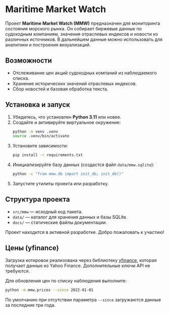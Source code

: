 # Maritime Market Watch

Проект **Maritime Market Watch (MMW)** предназначен для мониторинга состояния морского рынка. Он собирает биржевые данные по судоходным компаниям, значения отраслевых индексов и новости из различных источников. В дальнейшем данные можно использовать для аналитики и построения визуализаций.

## Возможности
- Отслеживание цен акций судоходных компаний из наблюдаемого списка.
- Хранение исторических значений отраслевых индексов.
- Сбор новостей и базовая обработка текста.

## Установка и запуск
1. Убедитесь, что установлен **Python 3.11** или новее.
2. Создайте и активируйте виртуальное окружение:
   ```bash
   python -m venv .venv
   source .venv/bin/activate
   ```
3. Установите зависимости:
   ```bash
   pip install -r requirements.txt
   ```
4. Инициализируйте базу данных (создастся файл `data/mmw.sqlite`):
   ```bash
   python -c "from mmw.db import init_db; init_db()"
   ```
5. Запустите утилиты проекта или разработку.

## Структура проекта
- `src/mmw` — исходный код пакета.
- `data/` — каталог для хранения данных и базы SQLite.
- `docs/` — статические файлы документации.

Проект находится в активной разработке. Добро пожаловать к участию!

## Цены (yfinance)
Загрузка котировок реализована через библиотеку [yfinance](https://github.com/ranaroussi/yfinance), которая получает данные из Yahoo Finance. Дополнительные ключи API не требуются.

Для обновления цен по списку наблюдения выполните:

```bash
python -m mmw.prices --since 2022-01-01
```

По умолчанию при отсутствии параметра `--since` загружаются данные за последние три года.
